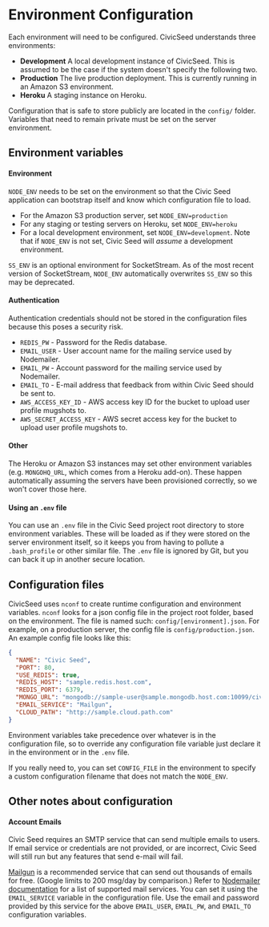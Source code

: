 # Environment Configuration

Each environment will need to be configured. CivicSeed understands three environments:

* **Development** A local development instance of CivicSeed. This is assumed to be the case if the system doesn't specify the following two.
* **Production** The live production deployment. This is currently running in an Amazon S3 environment.
* **Heroku** A staging instance on Heroku.

Configuration that is safe to store publicly are located in the `config/` folder. Variables that need to remain private must be set on the server environment.

## Environment variables

#### Environment

`NODE_ENV` needs to be set on the environment so that the Civic Seed application can bootstrap itself and know which configuration file to load.

* For the Amazon S3 production server, set `NODE_ENV=production`
* For any staging or testing servers on Heroku, set `NODE_ENV=heroku`
* For a local development environment, set `NODE_ENV=development`. Note that if `NODE_ENV` is not set, Civic Seed will _assume_ a development environment.

`SS_ENV` is an optional environment for SocketStream. As of the most recent version of SocketStream, `NODE_ENV` automatically overwrites `SS_ENV` so this may be deprecated.

#### Authentication

Authentication credentials should not be stored in the configuration files because this poses a security risk.

* `REDIS_PW` - Password for the Redis database.
* `EMAIL_USER` - User account name for the mailing service used by Nodemailer.
* `EMAIL_PW` - Account password for the mailing service used by Nodemailer.
* `EMAIL_TO` - E-mail address that feedback from within Civic Seed should be sent to.
* `AWS_ACCESS_KEY_ID` - AWS access key ID for the bucket to upload user profile mugshots to.
* `AWS_SECRET_ACCESS_KEY` - AWS secret access key for the bucket to upload user profile mugshots to.

#### Other

The Heroku or Amazon S3 instances may set other environment variables (e.g. `MONGOHQ_URL`, which comes from a Heroku add-on). These happen automatically assuming the servers have been provisioned correctly, so we won't cover those here.

#### Using an `.env` file

You can use an `.env` file in the Civic Seed project root directory to store environment variables. These will be loaded as if they were stored on the server environment itself, so it keeps you from having to pollute a `.bash_profile` or other similar file. The `.env` file is ignored by Git, but you can back it up in another secure location.

## Configuration files

CivicSeed uses `nconf` to create runtime configuration and environment variables. `nconf` looks for a json config file in the project root folder, based on the environment. The file is named such: `config/[environment].json`. For example, on a production server, the config file is `config/production.json`. An example config file looks like this:

```json
{
  "NAME": "Civic Seed",
  "PORT": 80,
  "USE_REDIS": true,
  "REDIS_HOST": "sample.redis.host.com",
  "REDIS_PORT": 6379,
  "MONGO_URL": "mongodb://sample-user@sample.mongodb.host.com:10099/civicseed",
  "EMAIL_SERVICE": "Mailgun",
  "CLOUD_PATH": "http://sample.cloud.path.com"
}
```

Environment variables take precedence over whatever is in the configuration file, so to override any configuration file variable just declare it in the environment or in the `.env` file.

If you really need to, you can set `CONFIG_FILE` in the environment to specify a custom configuration filename that does not match the `NODE_ENV`.


## Other notes about configuration

####  Account Emails

Civic Seed requires an SMTP service that can send multiple emails to users. If email service or credentials are not provided, or are incorrect, Civic Seed will still run but any features that send e-mail will fail.

[Mailgun](http://www.mailgun.com/) is a recommended service that can send out thousands of emails for free. (Google limits to 200 msg/day by comparison.) Refer to [Nodemailer documentation](https://github.com/andris9/nodemailer-wellknown#supported-services) for a list of supported mail services. You can set it using the `EMAIL_SERVICE` variable in the configuration file. Use the email and password provided by this service for the above `EMAIL_USER`, `EMAIL_PW`, and `EMAIL_TO` configuration variables.
